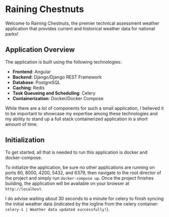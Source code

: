 # Raining Chestnuts

Welcome to Raining Chestnuts, the premier technical assessment weather application that provides current and historical weather data for national parks!

## Application Overview
The application is built using the following technologies:
- **Frontend**: Angular
- **Backend**: Django/Django REST Framework
- **Database**: PostgreSQL
- **Caching**: Redis
- **Task Queueing and Scheduling**: Celery
- **Containerization**: Docker/Docker Compose

While there are a lot of components for such a small application, I believed it to be important to showcase my expertise among
these technologies and my ability to stand up a full stack containerized application in a short amount of time.


## Initialization
To get started, all that is needed to run this application is docker and docker-compose.

To initialize the application, be sure no other applications are running on ports 80, 8000, 4200, 5432, and 6379,
then navigate to the root director of the project and simply run `docker-compose up`.
Once the project finishes building, the application will be available on your browser at `http://localhost`.

I do advise waiting about 30 seconds to a minute for celery to finish syncing the initial weather data (indicated by the logline from the celery container: `celery-1 | Weather data updated successfully!`).
